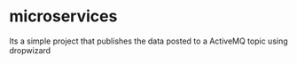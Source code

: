 # microservices
Its a simple project that publishes the data posted to a ActiveMQ topic using dropwizard